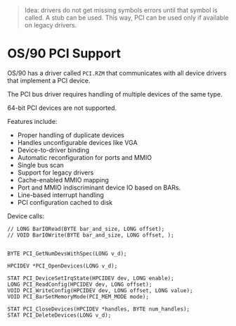 > Idea: drivers do not get missing symbols errors until that symbol is called. A stub can be used. This way, PCI can be used only if available on legacy drivers.

# OS/90 PCI Support

OS/90 has a driver called `PCI.RZM` that communicates with all device drivers that implement a PCI device.

The PCI bus driver requires handling of multiple devices of the same type.

64-bit PCI devices are not supported.

Features include:
- Proper handling of duplicate devices
- Handles unconfigurable devices like VGA
- Device-to-driver binding
- Automatic reconfiguration for ports and MMIO
- Single bus scan
- Support for legacy drivers
- Cache-enabled MMIO mapping
- Port and MMIO indiscriminant device IO based on BARs.
- Line-based interrupt handling
- PCI configuration cached to disk

Device calls:
```
// LONG BarIORead(BYTE bar_and_size, LONG offset);
// VOID BarIOWrite(BYTE bar_and_size, LONG offset, );


BYTE PCI_GetNumDevsWithSpec(LONG v_d);

HPCIDEV *PCI_OpenDevices(LONG v_d);

STAT PCI_DeviceSetIrqState(HPCIDEV dev, LONG enable);
LONG PCI_ReadConfig(HPCIDEV dev, LONG offset);
VOID PCI_WriteConfig(HPCIDEV dev, LONG offset, LONG value);
VOID PCI_BarSetMemoryMode(PCI_MEM_MODE mode);

STAT PCI_CloseDevices(HPCIDEV *handles, BYTE num_handles);
STAT PCI_DeleteDevices(LONG v_d);

```

